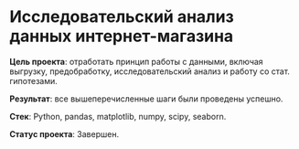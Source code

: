 # Исследовательский анализ данных интернет-магазина
**Цель проекта**: отработать принцип работы с данными, включая выгрузку, предобработку, исследовательский анализ и работу со стат. гипотезами.

**Результат**: все вышеперечисленные шаги были проведены успешно.

**Стек**:
Python, pandas, matplotlib, numpy, scipy, seaborn.

**Статус проекта**:
Завершен.
